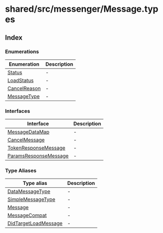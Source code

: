 # shared/src/messenger/Message.types

## Index

### Enumerations

| Enumeration | Description |
| ------ | ------ |
| [Status](enumerations/status.md) | - |
| [LoadStatus](enumerations/load-status/index.md) | - |
| [CancelReason](enumerations/cancel-reason/index.md) | - |
| [MessageType](enumerations/message-type/index.md) | - |

### Interfaces

| Interface | Description |
| ------ | ------ |
| [MessageDataMap](interfaces/message-data-map/index.md) | - |
| [CancelMessage](interfaces/cancel-message/index.md) | - |
| [TokenResponseMessage](interfaces/token-response-message/index.md) | - |
| [ParamsResponseMessage](interfaces/params-response-message/index.md) | - |

### Type Aliases

| Type alias | Description |
| ------ | ------ |
| [DataMessageType](type-aliases/data-message-type/index.md) | - |
| [SimpleMessageType](type-aliases/simple-message-type/index.md) | - |
| [Message](type-aliases/message/index.md) | - |
| [MessageCompat](type-aliases/message-compat/index.md) | - |
| [DidTargetLoadMessage](type-aliases/did-target-load-message/index.md) | - |
